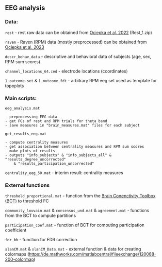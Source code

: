 ## EEG analysis

### Data:

`rest` - rest raw data can be obtained from [Ociepka et al. 2022](https://osf.io/kv2sx/) (Rest_1.zip)

`raven` - Raven (RPM) data (mostly preprocessed) can be obtained from [Ociepka et al. 2023](https://osf.io/htrsg/)

`descr_behav_data` - descriptive and behavioral data of subjects (age, sex, RPM sum scores)

`channel_locations_64.ced` - electrode locations (coordinates)

`1_outcome.set` & `1_outcome_fdt` - arbitrary RPM eeg set used as template for topoplots
	

### Main scripts:

`eeg_analysis.mat`

	- preprocessing EEG data
	- get FCs of rest and RPM trials for theta band
	- save measures in "brain_measures.mat" files for each subject 


`get_results_eeg.mat`

	- compute centrality measures
	- get association between centrality measures and RPM sum scores
	- make plots of results
	- outputs "info_subjects" & "info_subjects_all" & "results_degree_uncorrected"
		& "results_participation_uncorrected"

`centrality_eeg_50.mat` - interim result: centrality measures


### External functions

`threshold_proportional.mat` - function from the [Brain Conenctivity Toolbox (BCT)](https://sites.google.com/site/bctnet/home) to threshold FC

`community_louvain.mat` & `consensus_und.mat` & `agreement.mat` - functions from the BCT to compute partitions

`participation_coef.mat` - function of BCT for computing participation coefficient

`fdr_bh` - function for FDR correction

`slanCM.mat` & `slanCM_Data.mat` - external function & data for creating colormaps (https://de.mathworks.com/matlabcentral/fileexchange/120088-200-colormap)
